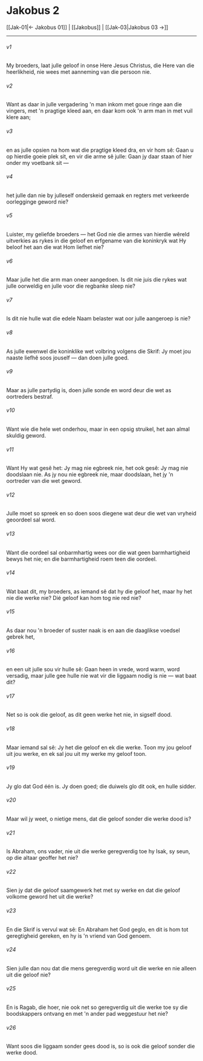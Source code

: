 # Jakobus 2

[[Jak-01|← Jakobus 01]] | [[Jakobus]] | [[Jak-03|Jakobus 03 →]]
***

###### v1
My broeders, laat julle geloof in onse Here Jesus Christus, die Here van die heerlikheid, nie wees met aanneming van die persoon nie. 
###### v2
Want as daar in julle vergadering 'n man inkom met goue ringe aan die vingers, met 'n pragtige kleed aan, en daar kom ook 'n arm man in met vuil klere aan; 
###### v3
en as julle opsien na hom wat die pragtige kleed dra, en vir hom sê: Gaan u op hierdie goeie plek sit, en vir die arme sê julle: Gaan jy daar staan of hier onder my voetbank sit — 
###### v4
het julle dan nie by julleself onderskeid gemaak en regters met verkeerde oorlegginge geword nie? 
###### v5
Luister, my geliefde broeders — het God nie die armes van hierdie wêreld uitverkies as rykes in die geloof en erfgename van die koninkryk wat Hy beloof het aan die wat Hom liefhet nie? 
###### v6
Maar julle het die arm man oneer aangedoen. Is dit nie juis die rykes wat julle oorweldig en julle voor die regbanke sleep nie? 
###### v7
Is dit nie hulle wat die edele Naam belaster wat oor julle aangeroep is nie? 
###### v8
As julle ewenwel die koninklike wet volbring volgens die Skrif: Jy moet jou naaste liefhê soos jouself — dan doen julle goed. 
###### v9
Maar as julle partydig is, doen julle sonde en word deur die wet as oortreders bestraf. 
###### v10
Want wie die hele wet onderhou, maar in een opsig struikel, het aan almal skuldig geword. 
###### v11
Want Hy wat gesê het: Jy mag nie egbreek nie, het ook gesê: Jy mag nie doodslaan nie. As jy nou nie egbreek nie, maar doodslaan, het jy 'n oortreder van die wet geword. 
###### v12
Julle moet so spreek en so doen soos diegene wat deur die wet van vryheid geoordeel sal word. 
###### v13
Want die oordeel sal onbarmhartig wees oor die wat geen barmhartigheid bewys het nie; en die barmhartigheid roem teen die oordeel. 
###### v14
Wat baat dit, my broeders, as iemand sê dat hy die geloof het, maar hy het nie die werke nie? Dié geloof kan hom tog nie red nie? 
###### v15
As daar nou 'n broeder of suster naak is en aan die daaglikse voedsel gebrek het, 
###### v16
en een uit julle sou vir hulle sê: Gaan heen in vrede, word warm, word versadig, maar julle gee hulle nie wat vir die liggaam nodig is nie — wat baat dit? 
###### v17
Net so is ook die geloof, as dit geen werke het nie, in sigself dood. 
###### v18
Maar iemand sal sê: Jy het die geloof en ek die werke. Toon my jou geloof uit jou werke, en ek sal jou uit my werke my geloof toon. 
###### v19
Jy glo dat God één is. Jy doen goed; die duiwels glo dit ook, en hulle sidder. 
###### v20
Maar wil jy weet, o nietige mens, dat die geloof sonder die werke dood is? 
###### v21
Is Abraham, ons vader, nie uit die werke geregverdig toe hy Isak, sy seun, op die altaar geoffer het nie? 
###### v22
Sien jy dat die geloof saamgewerk het met sy werke en dat die geloof volkome geword het uit die werke? 
###### v23
En die Skrif is vervul wat sê: En Abraham het God geglo, en dit is hom tot geregtigheid gereken, en hy is 'n vriend van God genoem. 
###### v24
Sien julle dan nou dat die mens geregverdig word uit die werke en nie alleen uit die geloof nie? 
###### v25
En is Ragab, die hoer, nie ook net so geregverdig uit die werke toe sy die boodskappers ontvang en met 'n ander pad weggestuur het nie? 
###### v26
Want soos die liggaam sonder gees dood is, so is ook die geloof sonder die werke dood. 
